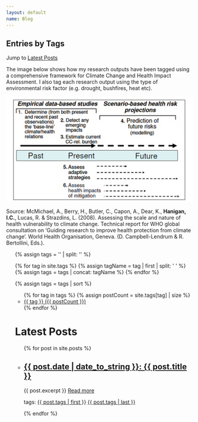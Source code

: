 ```yaml
---
layout: default
name: Blog
---
```


<h2 class="widget-title">Entries by Tags</h2>

Jump to [Latest Posts](#latest-posts)

The image below shows how my research outputs have been tagged using a comprehensive framework for Climate Change and Health Impact Assessment. I also tag each research output using the type of environmental risk factor (e.g. drought, bushfires, heat etc).

![assets/CCHP_framework.png](assets/CCHP_framework.png)

Source: McMichael, A., Berry, H., Butler, C., Capon, A., Dear, K., **Hanigan, I.C.**, Lucas, R. & Strazdins, L. (2008). Assessing the scale and nature of health vulnerability to climate change. Technical report for WHO global consultation on ‘Guiding research to improve health protection from climate change’. World Health Organisation, Geneva. (D. Campbell-Lendrum & R. Bertollini, Eds.).

<ul>
<!-- my first attempt -->
<!--{% for tag in  site.tags   %}
<li><a href="/Ivan-Hanigan-CV/tag/{{tag | first}}">{{tag | first}} ({{tag | last | size }})</a></li>
{% endfor %}
<div class="clear"></div>
</ul>
-->
<!-- Kudos to https://stackoverflow.com/a/54637489 -->
<!-- // create empty array -->
{% assign tags = '' | split: '' %}

<!-- // iterate through tags, get tag name and make into an array, concat arrays -->
{% for tag in site.tags %}
    {% assign tagName = tag | first | split: ' ' %}
    {% assign tags = tags | concat: tagName %}
{% endfor %}

<!-- // sort tags -->
{% assign tags = tags | sort %}
    
<!-- // create list of tags and number of posts with that tag -->
<section>
    <ul>
        {% for tag in tags %}
            {% assign postCount = site.tags[tag] | size %}
            <li>
<!--                <a href="#{{ tag | cgi_escape }}" class="tag">
                    {{ tag }}
                    <span>({{ postCount }})</span>
                </a> -->
                <a href="/Ivan-Hanigan-CV/tag/{{ tag }}">{{ tag }} ({{ postCount }})</a>
            </li>
        {% endfor %}
    </ul>
 </section> 



<h1> <a name="latest-posts"></a>Latest Posts</h1>


<ul>
  {% for post in site.posts %}
    <li>
      <!-- <h2><a href="https://ivanhanigan.github.io/Ivan-Hanigan-CV{{ post.url }}">{{  post.title }}</a></h2> -->
      <h2><a href="/Ivan-Hanigan-CV{{ post.url }}">{{ post.date | date_to_string }}: {{  post.title }}</a></h2> 
      {{ post.excerpt }} 
      <a href="/Ivan-Hanigan-CV{{ post.url }}">Read more</a>
      <p></p>
      tags: <a href="/Ivan-Hanigan-CV/tag/{{ post.tags | first }}">{{ post.tags | first }}</a>
      <a href="/Ivan-Hanigan-CV/tag/{{ post.tags | last }}">{{ post.tags | last }}</a>

<!--      tag: <a href="/Ivan-Hanigan-CV/tag/{{ post.tags }}">{{ post.tags }}</a> -->
<P></P>
    </li>
  {% endfor %}
  

</ul>


